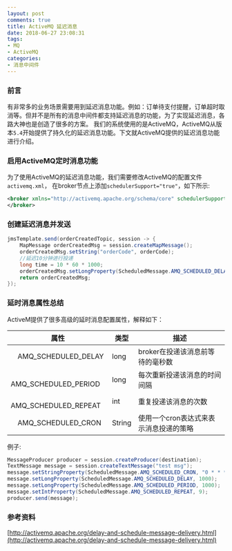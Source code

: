 ```yaml
---
layout: post
comments: true
title: ActiveMQ 延迟消息
date: 2018-06-27 23:08:31
tags:
- MQ
- ActiveMQ
categories:
- 消息中间件
---
```


### 前言

有非常多的业务场景需要用到延迟消息功能。例如：订单待支付提醒，订单超时取消等。但并不是所有的消息中间件都支持延迟消息的功能，为了实现延迟消息，各路大神也是创造了很多的方案。
我们的系统使用的是ActiveMQ，ActiveMQ从版本`5.4`开始提供了持久化的延迟消息功能。下文就ActiveMQ提供的延迟消息功能进行介绍。

### 启用ActiveMQ定时消息功能

为了使用ActiveMQ的延迟消息功能，我们需要修改ActiveMQ的配置文件`activemq.xml`，
在broker节点上添加`schedulerSupport="true"`，如下所示:

<!-- more -->

```xml
<broker xmlns="http://activemq.apache.org/schema/core" schedulerSupport="true" >
</broker>
```

### 创建延迟消息并发送

```java
jmsTemplate.send(orderCreatedTopic, session -> {
	MapMessage orderCreatedMsg = session.createMapMessage();
	orderCreatedMsg.setString("orderCode", orderCode);
	//延迟10分钟进行投递
	long time = 10 * 60 * 1000;
	orderCreatedMsg.setLongProperty(ScheduledMessage.AMQ_SCHEDULED_DELAY, time);
	return orderCreatedMsg;
});
```

### 延时消息属性总结

ActiveM提供了很多高级的延时消息配置属性，解释如下：

| 属性 | 类型 | 描述 |
| ---- | --- | ---- |
|　AMQ_SCHEDULED_DELAY | long | broker在投递该消息前等待的毫秒数 |
|　AMQ_SCHEDULED_PERIOD | long | 每次重新投递该消息的时间间隔 |
|　AMQ_SCHEDULED_REPEAT | int | 重复投递该消息的次数  |
|　AMQ_SCHEDULED_CRON　| String | 使用一个cron表达式来表示消息投递的策略 |


例子:

```java
MessageProducer producer = session.createProducer(destination);
TextMessage message = session.createTextMessage("test msg");
message.setStringProperty(ScheduledMessage.AMQ_SCHEDULED_CRON, "0 * * * *");
message.setLongProperty(ScheduledMessage.AMQ_SCHEDULED_DELAY, 1000);
message.setLongProperty(ScheduledMessage.AMQ_SCHEDULED_PERIOD, 1000);
message.setIntProperty(ScheduledMessage.AMQ_SCHEDULED_REPEAT, 9);
producer.send(message);
```

### 参考资料

[http://activemq.apache.org/delay-and-schedule-message-delivery.html](http://activemq.apache.org/delay-and-schedule-message-delivery.html)
